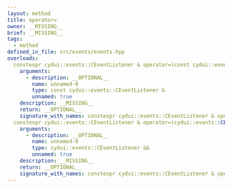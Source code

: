 ```yaml
---
layout: method
title: operator=
owner: __MISSING__
brief: __MISSING__
tags:
  - method
defined_in_file: src/events/events.hpp
overloads:
  constexpr cydui::events::CEventListener & operator=(const cydui::events::CEventListener &):
    arguments:
      - description: __OPTIONAL__
        name: unnamed-0
        type: const cydui::events::CEventListener &
        unnamed: true
    description: __MISSING__
    return: __OPTIONAL__
    signature_with_names: constexpr cydui::events::CEventListener & operator=(const cydui::events::CEventListener &)
  constexpr cydui::events::CEventListener & operator=(cydui::events::CEventListener &&):
    arguments:
      - description: __OPTIONAL__
        name: unnamed-0
        type: cydui::events::CEventListener &&
        unnamed: true
    description: __MISSING__
    return: __OPTIONAL__
    signature_with_names: constexpr cydui::events::CEventListener & operator=(cydui::events::CEventListener &&)
---
```

